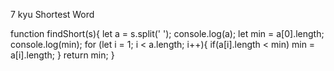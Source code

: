 7 kyu
Shortest Word

function findShort(s){
let a = s.split(' ');
  console.log(a);
let min = a[0].length;
  console.log(min);
  for (let i = 1; i < a.length; i++){
    if(a[i].length < min)
    min = a[i].length; 
  }
  return min;
}
